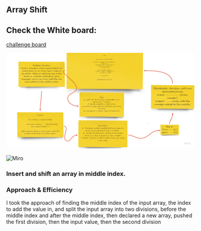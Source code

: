 ## Array Shift

## Check the White board: 

[challenge board](https://miro.com/app/board/o9J_lDn-49o=/)

![Miro](/images/codechallenge02.jpg)

![Miro](/images/lab03b2.jpg)


### Insert and shift an array in middle index.

### Approach & Efficiency
I took the approach of finding the middle index of the input array, the index to add the value in, and split the input array into two divisions, before the middle index and after the middle index, then declared a new array, pushed the first division, then the input value, then the second division


